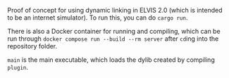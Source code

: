 Proof of concept for using dynamic linking in ELVIS 2.0 (which is intended to be an internet simulator).
To run this, you can do `cargo run`.

There is also a Docker container for running and compiling, which can be run through `docker compose run --build --rm server` after `cd`ing into the repository folder.

`main` is the main executable, which loads the dylib created by compiling `plugin`.
